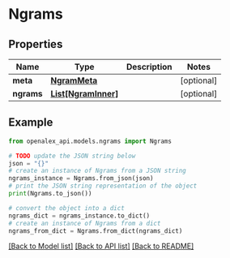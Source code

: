 # Ngrams


## Properties

Name | Type | Description | Notes
------------ | ------------- | ------------- | -------------
**meta** | [**NgramMeta**](NgramMeta.md) |  | [optional] 
**ngrams** | [**List[NgramInner]**](NgramInner.md) |  | [optional] 

## Example

```python
from openalex_api.models.ngrams import Ngrams

# TODO update the JSON string below
json = "{}"
# create an instance of Ngrams from a JSON string
ngrams_instance = Ngrams.from_json(json)
# print the JSON string representation of the object
print(Ngrams.to_json())

# convert the object into a dict
ngrams_dict = ngrams_instance.to_dict()
# create an instance of Ngrams from a dict
ngrams_from_dict = Ngrams.from_dict(ngrams_dict)
```
[[Back to Model list]](../README.md#documentation-for-models) [[Back to API list]](../README.md#documentation-for-api-endpoints) [[Back to README]](../README.md)


